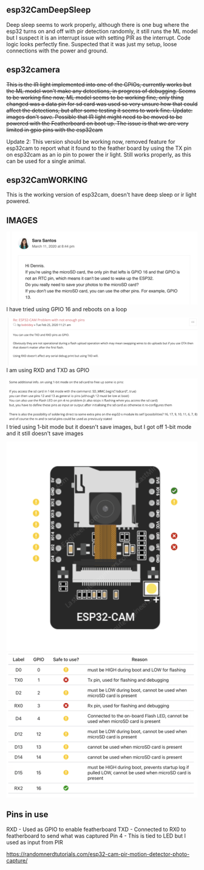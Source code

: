 ## esp32CamDeepSleep

Deep sleep seems to work properly, although there is one bug where the esp32 turns on and off with pir detection randomly, it still runs the ML model but I suspect it is an interrupt issue with setting PIR as the interrupt. Code logic looks perfectly fine. Suspected that it was just my setup, loose connections with the power and ground.

## esp32camera

~~This is the IR light implemented into one of the GPIOs, currently works but the ML model won't make any detections, in progress of debugging. Seems to be working fine now, ML model seems to be working fine, only thing changed was a data pin for sd card was used so very unsure how that could affect the detections, but after some testing it seems to work fine. Update: images don't save. Possible that IR light might need to be moved to be powered with the Featherboard on boot up. The issue is that we are very limited in gpio pins with the esp32cam~~

Update 2: This version should be working now, removed feature for esp32cam to report what it found to the feather board by using the TX pin on esp32cam as an io pin to power the ir light. Still works properly, as this can be used for a single animal.

## esp32CamWORKING

This is the working version of esp32cam, doesn't have deep sleep or ir light powered.

## IMAGES

![image](../images/pinout.png)
I have tried using GPIO 16 and reboots on a loop

![image](../images/pinout1.png)
I am using RXD and TXD as GPIO

![image](../images/pinout2.png)
I tried using 1-bit mode but it doesn't save images, but I got off 1-bit mode and it still doesn't save images

![image](../images/pinout3.png)
![image](../images/pinout4.png)

## Pins in use

RXD - Used as GPIO to enable featherboard
TXD - Connected to RX0 to featherboard to send what was captured
Pin 4 - This is tied to LED but I used as input from PIR

https://randomnerdtutorials.com/esp32-cam-pir-motion-detector-photo-capture/
